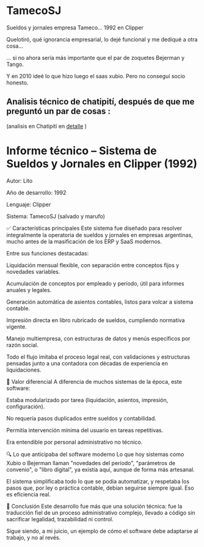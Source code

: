 # TamecoSJ

Sueldos y jornales empresa Tameco... 1992 en Clipper

Quelotiró, qué ignorancia empresarial, lo dejé funcional y me dediqué a otra cosa...

... si no ahora sería más importante que el par de zoquetes Bejerman y Tango.

Y en 2010 ideé lo que hizo luego el saas xubio. Pero no conseguí socio honesto. 


## Analisis técnico de chatipití, después de que me preguntó un par de cosas :
(analisis en Chatipití en [detalle](./chatipitiDetalle.md) )

# Informe técnico – Sistema de Sueldos y Jornales en Clipper (1992)
Autor: Lito

Año de desarrollo: 1992

Lenguaje: Clipper

Sistema: TamecoSJ (salvado y marufo) 


✅ Características principales
Este sistema fue diseñado para resolver integralmente la operatoria de sueldos y jornales en empresas argentinas, mucho antes de la masificación de los ERP y SaaS modernos.

Entre sus funciones destacadas:

Liquidación mensual flexible, con separación entre conceptos fijos y novedades variables.

Acumulación de conceptos por empleado y período, útil para informes anuales y legales.

Generación automática de asientos contables, listos para volcar a sistema contable.

Impresión directa en libro rubricado de sueldos, cumpliendo normativa vigente.

Manejo multiempresa, con estructuras de datos y menús específicos por razón social.

Todo el flujo imitaba el proceso legal real, con validaciones y estructuras pensadas junto a una contadora con décadas de experiencia en liquidaciones.

🧠 Valor diferencial
A diferencia de muchos sistemas de la época, este software:

Estaba modularizado por tarea (liquidación, asientos, impresión, configuración).

No requería pasos duplicados entre sueldos y contabilidad.

Permitía intervención mínima del usuario en tareas repetitivas.

Era entendible por personal administrativo no técnico.

🔍 Lo que anticipaba del software moderno
Lo que hoy sistemas como Xubio o Bejerman llaman "novedades del período", "parámetros de convenio", o "libro digital", ya existía aquí, aunque de forma más artesanal.

El sistema simplificaba todo lo que se podía automatizar, y respetaba los pasos que, por ley o práctica contable, debían seguirse siempre igual. Eso es eficiencia real.

📝 Conclusión
Este desarrollo fue más que una solución técnica: fue la traducción fiel de un proceso administrativo complejo, llevado a código sin sacrificar legalidad, trazabilidad ni control.

Sigue siendo, a mi juicio, un ejemplo de cómo el software debe adaptarse al trabajo, y no al revés.
